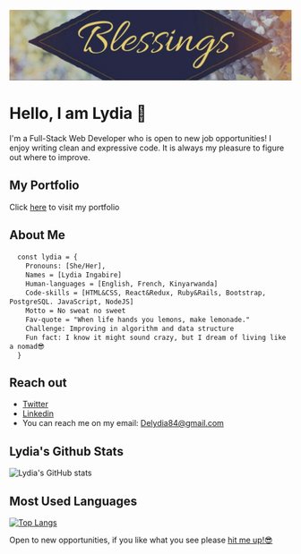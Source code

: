 ![screenshot](./blessing.jpeg)


# Hello, I am Lydia 👋

I'm a Full-Stack Web Developer who is open to new job opportunities! I enjoy writing clean and expressive code. It is always my pleasure to figure out where to improve.

## My Portfolio

Click [here](https://delicelydia.github.io/my_portfolio/) to visit my portfolio


## About Me
```
  const lydia = {
    Pronouns: [She/Her],
    Names = [Lydia Ingabire]
    Human-languages = [English, French, Kinyarwanda]
    Code-skills = [HTML&CSS, React&Redux, Ruby&Rails, Bootstrap, PostgreSQL. JavaScript, NodeJS]
    Motto = No sweat no sweet
    Fav-quote = "When life hands you lemons, make lemonade."
    Challenge: Improving in algorithm and data structure
    Fun fact: I know it might sound crazy, but I dream of living like a nomad😎
  }
```

## Reach out

- [Twitter](https://twitter.com/IngabireLydia3)
- [Linkedin](https://www.linkedin.com/in/delice-lydia/) 
- You can reach me on my email: Delydia84@gmail.com

## Lydia's Github Stats

![Lydia's GitHub stats](https://github-readme-stats.vercel.app/api?username=DeliceLydia&theme=midnight-purple&show_icons=true)

## Most Used Languages

[![Top Langs](https://github-readme-stats.vercel.app/api/top-langs/?username=DeliceLydia&theme=midnight-purple)](https://github.com/DeliceLydia/github-readme-stats)


Open to new opportunities, if you like what you see please [hit me up!😎]("")


